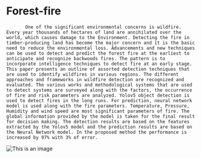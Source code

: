 # Forest-fire
           One of the significant environmental concerns is wildfire. Every year thousands of hectares of land are annihilated over the world, which causes damage to the Environment. Detecting the fire in timber-producing land has become the major concern and it is the basic need to reduce the environmental loss. Advancements and new techniques can be used to detect and predict the forest fire at the earliest to anticipate and recognize backwoods fires. The pattern is to incorporate intelligence techniques to detect fire at an early stage. This paper presents an outline of assorted detection techniques that are used to identify wildfires in various regions. The different approaches and frameworks in wildfire detection are recognized and evaluated. The various works and methodological systems that are used to detect systems are surveyed along with the factors, the occurrence of fire and risk parameters are analyzed. Yolov5 object detection is used to detect fires in the long runs. For prediction, neural network model is used along with the fire parameters. Temperature, Pressure, Humidity and wind speed are most significant parameters of fire. The global information provided by the model is taken for the final result for decision making. The detection results are based on the features extracted by the Yolov5 model and the prediction results are based on the Neural Network model. In the proposed method the performance is increased by 97% with 3% of error.
  ![This is an image](https://im.ge/i/F7oofa)    
  
           
